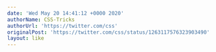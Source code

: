 ```yaml
---
date: 'Wed May 20 14:41:12 +0000 2020'
authorName: CSS-Tricks
authorUrl: 'https://twitter.com/css'
originalPost: 'https://twitter.com/css/status/1263117576323903490'
layout: like
---
```

